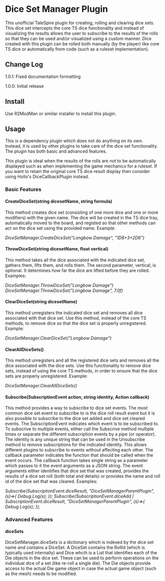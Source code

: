 # Dice Set Manager Plugin

This unofficial TaleSpire plugin for creating, rolling and clearing dice sets. This dice set intercepts the core
TS dice functionality and instead of visualizing the results allows the user to subscribe to the results of the
rolls so that they can be used and/or visualized using a custom manner. Dice created with this plugin can be rolled
both manually (by the player) like core TS dice or automatically from code (such as a ruleset implementation).

## Change Log

1.0.1: Fixed documentation formatting

1.0.0: Initial release

## Install

Use R2ModMan or similar installer to install this plugin.

## Usage

This is a dependency plugin which does not do anything on its own. Instead, it is used by other plugins to take care
of the dice set functionality. The plugin has both basic and advanced features.

This plugin is ideal when the results of the rolls are not to be automatically displayed such as when implementing
the game mechanics for a ruleset. If you want to retain the original core TS dice result display then consider
using Hollo's DiceCallbackPlugin instead.

### Basic Features

#### CreateDiceSet(string dicesetName, string formula)

This method creates dice set (consisting of one more dice and one or more modifiers) with the given name.
The dice will be created in the TS dice tray, automatically moved to the board, and registed so that other
methods can act on the dice set using the provided name. Example:

*DiceSetManager.CreateDiceSet("Longbow Damage", "1D8+3+2D6")*

#### ThrowDiceSet(string dicesetName, float vertical)

This method takes all the dice associated with the indicated dice set, gathers them, lifts them, and rolls them.
The second parameter, vertical, is optional. It determines how far the dice are lifted before they are rolled.
Examples:

*DiceSetManager.ThrowDiceSet("Longbow Damage")*
*DiceSetManager.ThrowDiceSet("Longbow Damage", 7.0f)*

#### ClearDiceSet(string dicesetName)

This method unregisters the indicated dice set and removes all dice associated with that dice set. Use this method,
instead of the core TS methods, to remove dice so that the dice set is properly unregistered. Example:

*DiceSetManager.ClearDiceSet("Longbow Damage")*

#### ClearAllDiceSets()

This method unregisters and all the registered dice sets and removes all the dice associated with the dice sets.
Use this functionality to remove dice sets, instead of using the core TS methods, in order to ensure that the
dice sets are properly unregistered. Example:

*DiceSetManager.ClearAllDiceSets()*

#### Subscribe(SubscriptionEvent action, string identity, Action<string> callback)

This method provides a way to subscribe to dice set events. The most common dice set event to subscribe to is the
dice roll result event but it is also possible to subscribe to the dice set added and dice set cleared events.
The SubscriptionEvent indicates which event is to be subscribed to. To subscrive to multiple events, either call
the Subscrive method multiple times or separate the different subscription events by a pipe (or operator). The
identity is any unique string that can be used in the Unsubscribe method to remove subscriptions for the indicated
identity. This allows different plugins to subscribe to events without affecting each other. The callback parameter
indicates the function that should be called when the event occurs. The callback function takes single string as
a parameter which passes to it the event arguments as a JSON string. The event arguments either identifies that
dice set that was created, provides the results of a dice set roll (both total and details) or provides the name
and roll id of the dice set that was cleared. Examples:
  
*Subscribe(SubscriptionEvent.diceResult, "DiceSetManagerParentPlugin", (s)=>{ Debug.Log(s); });*
*Subscribe(SubscriptionEvent.diceAdd | SubscriptionEvent.diceResult, "DiceSetManagerParentPlugin", (s)=>{ Debug.Log(s); });*

### Advanced Features

#### diceSets

DiceSetManager.diceSets is a dictionary which is indexed by the dice set name and contains a DiceSet. A DiceSet contains
the RollId (which is typically used internally) and Dice whcih is a List<Die> that identifies each of the Die objects in
the dice set. These can be used to perform operations on the individual dice of a set (like re-roll a single die). The
Die objects provide access to the actual Die game object in case the actual game object (such as the mesh) needs to be
modified.
